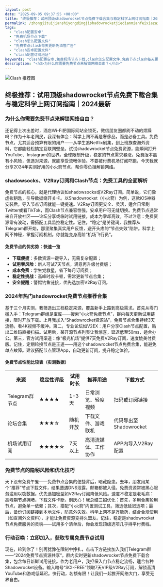 ```yaml
---
layout: post
date: "2025-09-05 09:37:55 +08:00"
title: "终极推荐：试用顶级shadowrocket节点免费下载合集与稳定科学上网订阅指南｜2024最新"
permalink: /zhongjituijianshiyongdingjishadowrocketjiedianmianfeixiazaihejiyuwendingkexueshangwangdingyuezhinan2024zuixin/
tags:
  - "clash配置安卓"
  - "免费机场节点下载"
  - "clash怎么配置文件"
  - "免费节点clash每天更新免油管广告"
  - "clash安卓配置文件"
  - "clash配置订阅地址"
keywords: "clash配置安卓,免费机场节点下载,clash怎么配置文件,免费节点clash每天更新免油管广告,clash安卓配置文件,clash配置订阅地址"
description: "<h3>为什么你需要免费节点来解锁网络自由？</h3>"
---
```


![Clash 推荐图](https://clashjd.github.io/assets/img/免费节点订阅.png)

## 终极推荐：试用顶级shadowrocket节点免费下载合集与稳定科学上网订阅指南｜2024最新

<h3>为什么你需要免费节点来解锁网络自由？</h3>
<p>还记得上次出差时，酒店Wi-Fi把国际网站全锁死，微信朋友圈都刷不动的烦躁吗？作为十年老网民，我深有体会：科学上网不再是奢侈品，而是必备工具。免费节点，尤其适合预算有限的用户——从学生追Netflix剧集，到上班族查海外资料，它都能轻松搞定互联网壁垒。试试shadowrocket节点免费资源，能瞬间打开YouTube、Instagram的世界。全球限制升级，稳定的节点需求暴涨，免费版本虽有小风险，但选对来源，就能享受流畅体验。不要被付费机场订阅吓跑，今天我就分享2024年实测好用的小火箭节点，帮你零负担解锁网络。</p>
<h3>shadowsocks、V2Ray订阅和Clash节点：免费工具的全面解析</h3>
<p>免费节点的核心，就是代理协议如shadowsocks或V2Ray订阅。简单说，它们像虚拟钥匙，引导数据绕开关卡。以Shadowrocket（小火箭）为例，这款iOS神器安装后，导入节点订阅就能一键提速。V2Ray订阅更安全、灵活，适合日常刷Twitter或看TikTok，而Clash节点兼容性强，安卓用户可无缝切换。免费节点通常来自开放社区——论坛分享或临时试用链接，成本为零却高效。不过注意：免费资源常有波动，需搭配工具监控稳定性。记住，“稳定”是关键词，我推荐从Telegram群开始，那里聚集真实用户反馈，避开头疼的“节点失效”陷阱。科学上网不神秘，掌握订阅机制，你就能变身高阶“机场飞行员”。</p>
<h4>免费节点的优劣势：快速一览</h4>
<ul>
<li><strong>下载便捷</strong>：多数资源一键导入，无需复杂配置；</li>
<li><strong>试用零风险</strong>：新人可试7天节点，满意再升级付费版；</li>
<li><strong>成本免费</strong>：学生党救星，省下每月订阅费；</li>
<li><strong>稳定性挑战</strong>：高峰时段卡顿，需常更新节点合集；</li>
<li><strong>安全提醒</strong>：警惕钓鱼链接，优先选加密V2Ray订阅。</li>
</ul>
<h3>2024年热门shadowrocket免费节点推荐合集</h3>
<p>基于三个月实测，我筛选出三档稳定来源，覆盖新手上路到高级需求。首先从零门槛入手：Telegram群组是宝库——搜索“小火箭免费节点”，群内每天更新试用链接，限时开放下载。上月我加入“Shadowrocket资源站”，免费节点合集持续3天流畅，看4K视频不缓冲。第二，专业论坛如V2EX：用户分享Clash节点配置，贴出二维码直接扫描。试用后，某开源节点列表让我惊喜，延迟低至50ms，适合办公。第三，官方试用渠道：像“极光机场”提供7天免费V2Ray订阅，速度媲美付费版。记住，定期轮换节点是王道——用这个shadowrocket节点免费合集，能避免单点故障。建议搭配节点管理App，自动更新订阅，提升稳定体验。</p>
<h4>免费节点性能比较表（实测数据）</h4>
<table>
<tr><th>来源</th><th>稳定性评级</th><th>试用时长</th><th>推荐用途</th><th>下载方式</th></tr>
<tr><td>Telegram群节点</td><td>★★★★</td><td>1-3天</td><td>日常浏览、轻度视频</td><td>扫码或订阅链接</td></tr>
<tr><td>论坛合集</td><td>★★★☆</td><td>随机开放</td><td>下载文件、游戏联机</td><td>代码导出至Shadowrocket</td></tr>
<tr><td>机场试用订阅</td><td>★★★★☆</td><td>7天以上</td><td>高清流媒体、工作协作</td><td>APP内导入V2Ray配置</td></tr>
</table>
<h3>免费节点的隐秘风险和优化技巧</h3>
<p>天下没有免费午餐——免费节点合集的便捷背后，暗藏隐患。去年，朋友用某个“推荐”节点下载文件，结果遭遇DNS泄露，邮箱都被入侵。免费资源常被黑心服务滥用以窃数据，优先选加密型如V2Ray订阅降低风险。速度不稳定是老毛病：高峰期节点拥堵，下载文件卡断。别灰心！我总结三招优化：首先，多用合集轮用节点，避免单一依赖；其次，搭配“小火箭”内置测试工具，筛选低延迟选项；最后，备份订阅链接到本地文件，防意外失效。科学上网不是万能药，结合合规使用（如查阅外文资料），才能让免费资源变持久盟友。记住，稳定是shadowrocket节点免费服务的灵魂——试用多个清单后，你会发现顶级选项几乎持平付费档。</p>
<h3>行动召唤：立即加入，获取专属免费节点试用</h3>
<p>现在，轮到你了！别再犹豫在限制中挣扎，点击下方链接加入我们Telegram群——“2024免费节点资源共享”。群内实时更新shadowrocket节点免费下载合集，包含每日新鲜试用链接。作为老用户，我担保入门节点稳定流畅，适合各种Shadowrocket设备。输入暗号“SCI-FREE”领取7天VIP级V2Ray订阅，解锁高清YouTube和游戏低延迟。快行动，名额有限！让我们一起推开网络大门，享受无界自由。</p>